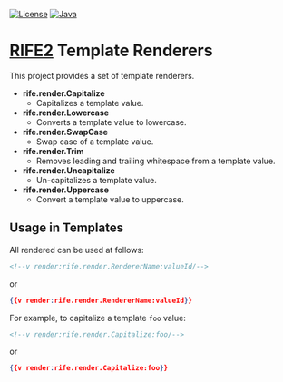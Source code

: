 [![License](https://img.shields.io/badge/license-Apache%20License%202.0-blue.svg)](https://opensource.org/licenses/Apache-2.0)
[![Java](https://img.shields.io/badge/java-17%2B-blue)](https://www.oracle.com/java/technologies/javase/jdk17-archive-downloads.html)

# [RIFE2](https://rife2.com/) Template Renderers

This project provides a set of template renderers.

- **rife.render.Capitalize**
    - Capitalizes a template value.
- **rife.render.Lowercase**
    - Converts a template value to lowercase.
- **rife.render.SwapCase**
    - Swap case of a template value.
- **rife.render.Trim**
    - Removes leading and trailing whitespace from a template value.
- **rife.render.Uncapitalize**
    - Un-capitalizes a template value.
- **rife.render.Uppercase**
  - Convert a template value to uppercase.

## Usage in Templates

All rendered can be used at follows:

```html
<!--v render:rife.render.RendererName:valueId/-->
```

or

```json
{{v render:rife.render.RendererName:valueId}}
```

For example, to capitalize a template `foo` value:

```html
<!--v render:rife.render.Capitalize:foo/-->
```

or

```json
{{v render:rife.render.Capitalize:foo}}
```
